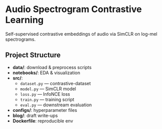 # Audio Spectrogram Contrastive Learning

Self-supervised contrastive embeddings of audio via SimCLR on log-mel spectrograms.

## Project Structure

- **data/**: download & preprocess scripts  
- **notebooks/**: EDA & visualization  
- **src/**:
  - `dataset.py` — contrastive-dataset  
  - `model.py`   — SimCLR model  
  - `loss.py`    — InfoNCE loss  
  - `train.py`   — training script  
  - `eval.py`    — downstream evaluation  
- **configs/**: hyperparameter files  
- **blog/**: draft write-ups  
- **Dockerfile**: reproducible env  
